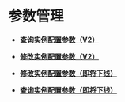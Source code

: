 # 参数管理<a name="ZH-CN_TOPIC_0166889608"></a>

-   **[查询实例配置参数（V2）](查询实例配置参数（V2）.md)**  

-   **[修改实例配置参数（V2）](修改实例配置参数（V2）.md)**  

-   **[修改实例配置参数（即将下线）](修改实例配置参数（即将下线）.md)**  

-   **[查询实例配置参数（即将下线）](查询实例配置参数（即将下线）.md)**  


